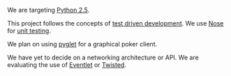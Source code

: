 We are targeting [Python 2.5](http://www.python.org/download/releases/2.5/).

This project follows the concepts of [test driven development](http://en.wikipedia.org/wiki/Test_driven_development).  We use [Nose](http://ivory.idyll.org/articles/nose-intro.html) for [unit testing](http://en.wikipedia.org/wiki/Unit_test).

We plan on using [pyglet](http://www.pyglet.org/) for a graphical poker client.

We have yet to decide on a networking architecture or API.  We are evaluating the use of [Eventlet](http://wiki.secondlife.com/wiki/Eventlet) or [Twisted](http://twistedmatrix.com/trac/).
